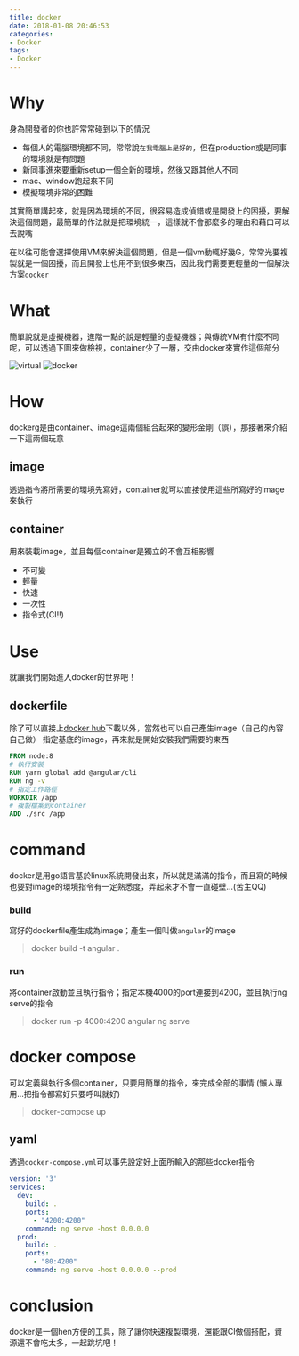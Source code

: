 ```yaml
---
title: docker
date: 2018-01-08 20:46:53
categories:
- Docker
tags:
- Docker
---
```


# Why

身為開發者的你也許常常碰到以下的情況

<!--more-->

* 每個人的電腦環境都不同，常常說`在我電腦上是好的`，但在production或是同事的環境就是有問題
* 新同事進來要重新setup一個全新的環境，然後又跟其他人不同
* mac、window跑起來不同
* 模擬環境非常的困難

其實簡單講起來，就是因為環境的不同，很容易造成偵錯或是開發上的困擾，要解決這個問題，最簡單的作法就是把環境統一，這樣就不會那麼多的理由和藉口可以去說嘴

在以往可能會選擇使用VM來解決這個問題，但是一個vm動輒好幾G，常常光要複製就是一個困擾，而且開發上也用不到很多東西，因此我們需要更輕量的一個解決方案`docker`

# What

簡單說就是虛擬機器，進階一點的說是輕量的虛擬機器；與傳統VM有什麼不同呢，可以透過下圖來做檢視，container少了一層，交由docker來實作這個部分

![virtual](virtualization.png)
![docker](docker.png)

# How

dockerg是由container、image這兩個組合起來的變形金剛（誤），那接著來介紹一下這兩個玩意

## image

透過指令將所需要的環境先寫好，container就可以直接使用這些所寫好的image來執行

##  container

用來裝載image，並且每個container是獨立的不會互相影響

* 不可變
* 輕量
* 快速
* 一次性
* 指令式(CI!!)

# Use

就讓我們開始進入docker的世界吧！

## dockerfile

除了可以直接上[docker hub](https://hub.docker.com/)下載以外，當然也可以自己產生image（自己的內容自己做）
指定基底的image，再來就是開始安裝我們需要的東西

```dockerfile
FROM node:8
# 執行安裝
RUN yarn global add @angular/cli
RUN ng -v
# 指定工作路徑
WORKDIR /app
# 複製檔案到container
ADD ./src /app
```

# command

docker是用go語言基於linux系統開發出來，所以就是滿滿的指令，而且寫的時候也要對image的環境指令有一定熟悉度，弄起來才不會一直碰壁...(苦主QQ)

### build

寫好的dockerfile產生成為image；產生一個叫做`angular`的image

> docker build -t angular .

### run

將container啟動並且執行指令；指定本機4000的port連接到4200，並且執行ng serve的指令

> docker run -p 4000:4200 angular ng serve

# docker compose

可以定義與執行多個container，只要用簡單的指令，來完成全部的事情
(懶人專用...把指令都寫好只要呼叫就好)

> docker-compose up

## yaml

透過`docker-compose.yml`可以事先設定好上面所輸入的那些docker指令

```yaml
version: '3'
services:
  dev:
    build: .
    ports:
      - "4200:4200"
    command: ng serve -host 0.0.0.0
  prod:
    build: .
    ports:
      - "80:4200"
    command: ng serve -host 0.0.0.0 --prod
```

# conclusion

docker是一個hen方便的工具，除了讓你快速複製環境，還能跟CI做個搭配，資源還不會吃太多，一起跳坑吧！